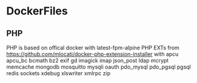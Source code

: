 # DockerFiles
## PHP
PHP is based on offical docker with latest-fpm-alpine
PHP EXTs from https://github.com/mlocati/docker-php-extension-installer with
apcu apcu_bc bcmath bz2 exif gd imagick imap json_post ldap mcrypt memcache mongodb mosquitto mysqli oauth pdo_mysql pdo_pgsql pgsql redis sockets xdebug xlswriter xmlrpc zip
